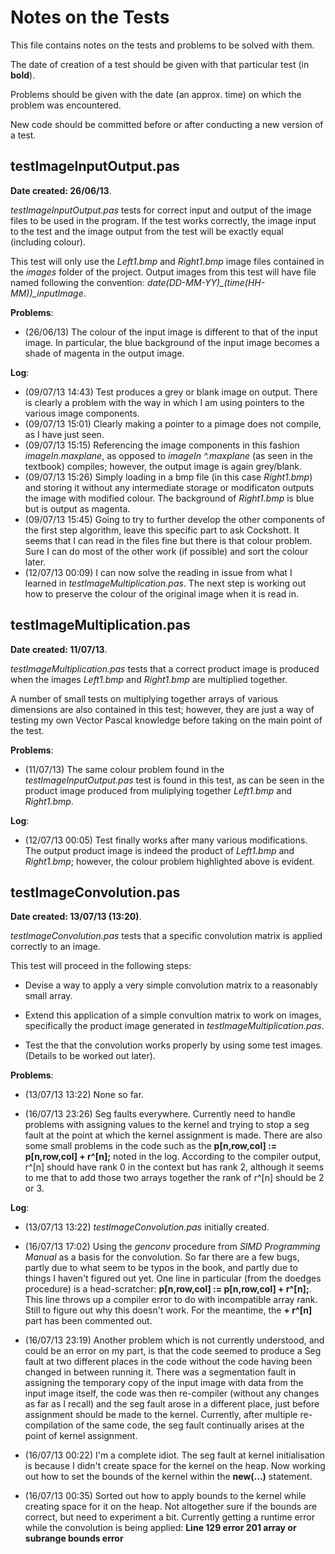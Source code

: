 Notes on the Tests
====================

This file contains notes on the tests and problems to be solved with them.

The date of creation of a test should be given with that particular test (in **bold**).

Problems should be given with the date (an approx. time) on which the problem was encountered.

New code should be committed before or after conducting a new version of a test.

testImageInputOutput.pas
--------------------------

**Date created: 26/06/13**.

*testImageInputOutput.pas* tests for correct input and output of the image files to be used in the program. If the test works correctly, the image input to the test and the image output from the test will be exactly equal (including colour).

This test will only use the *Left1.bmp* and *Right1.bmp* image files contained in the *images* folder of the project. Output images from this test will have file named following the convention: *date(DD-MM-YY)_(time(HH-MM))_inputImage*.

**Problems**:

* (26/06/13) The colour of the input image is different to that of the input image. In particular, the blue background of the input image becomes a shade of magenta in the output image.

**Log**:

* (09/07/13 14:43) Test produces a grey or blank image on output. There is clearly a problem with the way in which I am using pointers to the various image components.
* (09/07/13 15:01) Clearly making a pointer to a pimage does not compile, as I have just seen.
* (09/07/13 15:15) Referencing the image components in this fashion *imageIn.maxplane*, as opposed to *imageIn ^.maxplane* (as seen in the textbook) compiles; however, the output image is again grey/blank.
* (09/07/13 15:26) Simply loading in a bmp file (in this case *Right1.bmp*) and storing it without any intermediate storage or modificaton outputs the image with modified colour. The background of *Right1.bmp* is blue but is output as magenta.
* (09/07/13 15:45) Going to try to further develop the other components of the first step algorithm, leave this specific part to ask Cockshott. It seems that I can read in the files fine but there is that colour problem. Sure I can do most of the other work (if possible) and sort the colour later.
* (12/07/13 00:09) I can now solve the reading in issue from what I learned in *testImageMultiplication.pas*. The next step is working out how to preserve the colour of the original image when it is read in.


testImageMultiplication.pas
-----------------------------

**Date created: 11/07/13**.

*testImageMultiplication.pas* tests that a correct product image is produced when the images *Left1.bmp* and *Right1.bmp* are multiplied together.

A number of small tests on multiplying together arrays of various dimensions are also contained in this test; however, they are just a way of testing my own Vector Pascal knowledge before taking on the main point of the test.

**Problems**:

* (11/07/13) The same colour problem found in the *testImageInputOutput.pas* test is found in this test, as can be seen in the product image produced from muliplying together *Left1.bmp* and *Right1.bmp*.

**Log**:

* (12/07/13 00:05) Test finally works after many various modifications. The output product image is indeed the product of *Left1.bmp* and *Right1.bmp*; however, the colour problem highlighted above is evident.


testImageConvolution.pas
--------------------------

**Date created: 13/07/13 (13:20)**.

*testImageConvolution.pas* tests that a specific convolution matrix is applied correctly to an image.

This test will proceed in the following steps:

* Devise a way to apply a very simple convolution matrix to a reasonably small array.

* Extend this application of a simple convultion matrix to work on images, specifically the product image generated in *testImageMultiplication.pas*.

* Test the that the convolution works properly by using some test images. (Details to be worked out later).

**Problems**:

* (13/07/13 13:22) None so far.

* (16/07/13 23:26) Seg faults everywhere. Currently need to handle problems with assigning values to the kernel and trying to stop a seg fault at the point at which the kernel assignment is made. There are also some small problems in the code such as the **p[n,row,col] := p[n,row,col] +  r^[n];** noted in the log. According to the compiler output, r^[n] should have rank 0 in the context but has rank 2, although it seems to me that to add those two arrays together the rank of r^[n] should be 2 or 3.

**Log**:

* (13/07/13 13:22) *testImageConvolution.pas* initially created.

* (16/07/13 17:02) Using the *genconv* procedure from *SIMD Programming Manual* as a basis for the convolution. So far there are a few bugs, partly due to what seem to be typos in the book, and partly due to things I haven't figured out yet. One line in particular (from the doedges procedure) is a head-scratcher: **p[n,row,col] := p[n,row,col] +  r^[n];**. This line throws up a compiler error to do with incompatible array rank. Still to figure out why this doesn't work. For the meantime, the **+ r^[n]** part has been commented out.

* (16/07/13 23:19) Another problem which is not currently understood, and could be an error on my part, is that the code seemed to produce a Seg fault at two different places in the code without the code having been changed in between running it. There was a segmentation fault in assigning the temporary copy of the input image with data from the input image itself, the code was then re-compiler (without any changes as far as I recall) and the seg fault arose in a different place, just before assignment should be made to the kernel. Currently, after multiple re-compilation of the same code, the seg fault continually arises at the point of kernel assignment.

* (16/07/13 00:22) I'm a complete idiot. The seg fault at kernel initialisation is because I didn't create space for the kernel on the heap. Now working out how to set the bounds of the kernel within the **new(...)** statement.

* (16/07/13 00:35) Sorted out how to apply bounds to the kernel while creating space for it on the heap. Not altogether sure if the bounds are correct, but need to experiment a bit. Currently getting a runtime error while the convolution is being applied: **Line    129 error    201 array or subrange bounds error**










